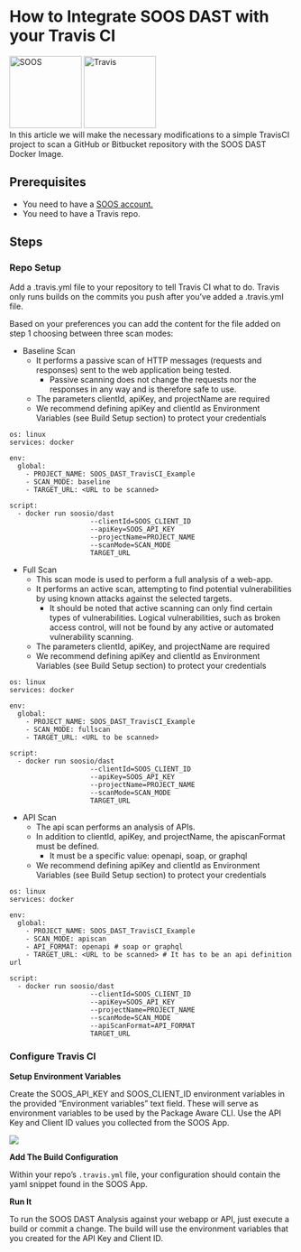 # How to Integrate SOOS DAST with your Travis CI
<div>
<img src="../assets/img/SOOS-Icon.png" alt="SOOS" width="128" height="128">
<img src="../assets/img/travis-ci.png" alt="Travis" width="128" height="128">
</div>
In this article we will make the necessary modifications to a simple TravisCI project to scan a GitHub or Bitbucket repository with the SOOS DAST Docker Image.

## Prerequisites

- You need to have a [SOOS account.](https://app.soos.io/register)
- You need to have a Travis repo.

## Steps

### **Repo Setup**
Add a .travis.yml file to your repository to tell Travis CI what to do. Travis only runs builds on the commits you push after you’ve added a .travis.yml file.

Based on your preferences you can add the content for the file added on step 1 choosing between three scan modes:

* Baseline Scan
    * It performs a passive scan of HTTP messages (requests and responses) sent to the web application being tested. 
        * Passive scanning does not change the requests nor the responses in any way and is therefore safe to use.
    * The parameters clientId, apiKey, and projectName are required
    * We recommend defining apiKey and clientId as Environment Variables (see Build Setup section) to protect your credentials

```
os: linux
services: docker

env:
  global:
    - PROJECT_NAME: SOOS_DAST_TravisCI_Example
    - SCAN_MODE: baseline
    - TARGET_URL: <URL to be scanned>

script:
  - docker run soosio/dast
                    --clientId=SOOS_CLIENT_ID
                    --apiKey=SOOS_API_KEY 
                    --projectName=PROJECT_NAME
                    --scanMode=SCAN_MODE
                    TARGET_URL
```

* Full Scan 
    * This scan mode is used to perform a full analysis of a web-app. 
    * It performs an active scan, attempting to find potential vulnerabilities by using known attacks against the selected targets. 
        * It should be noted that active scanning can only find certain types of vulnerabilities. Logical vulnerabilities, such as broken access control, will not be found by any active or automated vulnerability scanning.
    * The parameters clientId, apiKey, and projectName are required
    * We recommend defining apiKey and clientId as Environment Variables (see Build Setup section) to protect your credentials

```
os: linux
services: docker

env:
  global:
    - PROJECT_NAME: SOOS_DAST_TravisCI_Example
    - SCAN_MODE: fullscan
    - TARGET_URL: <URL to be scanned>

script:
  - docker run soosio/dast
                    --clientId=SOOS_CLIENT_ID
                    --apiKey=SOOS_API_KEY 
                    --projectName=PROJECT_NAME
                    --scanMode=SCAN_MODE
                    TARGET_URL
```

* API Scan 
    * The api scan performs an analysis of APIs.
    * In addition to clientId, apiKey, and projectName, the apiscanFormat must be defined. 
        * It must be a specific value: openapi, soap, or graphql
    * We recommend defining apiKey and clientId as Environment Variables (see Build Setup section) to protect your credentials

```
os: linux
services: docker

env:
  global:
    - PROJECT_NAME: SOOS_DAST_TravisCI_Example
    - SCAN_MODE: apiscan
    - API_FORMAT: openapi # soap or graphql
    - TARGET_URL: <URL to be scanned> # It has to be an api definition url

script:
  - docker run soosio/dast
                    --clientId=SOOS_CLIENT_ID
                    --apiKey=SOOS_API_KEY 
                    --projectName=PROJECT_NAME
                    --scanMode=SCAN_MODE
                    --apiScanFormat=API_FORMAT
                    TARGET_URL
```

### **Configure Travis CI**
**Setup Environment Variables**

Create the SOOS_API_KEY and SOOS_CLIENT_ID environment variables in the provided “Environment variables” text field. These will serve as environment variables to be used by the Package Aware CLI. Use the API Key and Client ID values you collected from the SOOS App.

<img src="../assets/img/travis-ci-envs.png">

**Add The Build Configuration**

Within your repo’s `.travis.yml` file, your configuration should contain the yaml snippet found in the SOOS App.

**Run It**

To run the SOOS DAST Analysis against your webapp or API, just execute a build or commit a change. The build will use the environment variables that you created for the API Key and Client ID.


